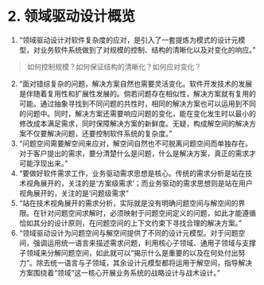 # 2. 领域驱动设计概览
1. “领域驱动设计对软件复杂度的应对，是引入了一套提炼为模式的设计元模型，对业务软件系统做到了对规模的控制、结构的清晰化以及对变化的响应。”
> 如何控制规模？如何保证结构的清晰化？如何应对变化？
2. “面对错综复杂的问题，解决方案自然也需要灵活变化。软件开发技术的发展是伴随着复用性和扩展性发展的。倘若问题存在相似性，解决方案就有复用的可能。通过抽象寻找到不同问题的共性时，相同的解决方案也可以运用到不同的问题中。同时，解决方案还需要响应问题的变化，能在变化发生时以最小的修改成本满足需求，同时保障解决方案的新鲜度。无疑，构成解空间的解决方案不仅要解决问题，还要控制软件系统的复杂度。”
3. “问题空间需要解空间来应对，解空间自然也不可脱离问题空间而单独存在。对于客户提出的需求，要分清楚什么是问题，什么是解决方案，真正的需求才可能浮现出来。”
4. “要做好软件需求工作，业务驱动需求思想是核心。传统的需求分析是站在技术视角展开的，关注的是‘方案级需求’；而业务驱动的需求思想则是站在用户视角展开的，关注的是‘问题级需求”
5. “站在技术视角展开的需求分析，实际就是没有明确问题空间与解空间的界限。在针对问题空间求解时，必须映射于问题空间定义的问题，如此才能遵循恰如其分的设计原则，在问题空间的上下文约束下寻找合理的解决方案。”
6. “领域驱动设计为问题空间与解空间提供了不同的设计元模型。对于问题空间，强调运用统一语言来描述需求问题，利用核心子领域、通用子领域与支撑子领域来分解问题空间，如此就可以“揭示什么是重要的以及在何处付出努力”。除去统一语言与子领域，其余设计元模型都将运用于解空间，指导解决方案围绕着“领域”这一核心开展业务系统的战略设计与战术设计。”
